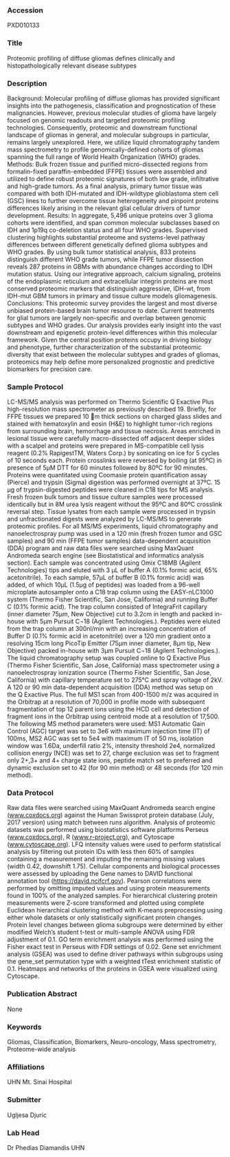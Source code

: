 ### Accession
PXD010133

### Title
Proteomic profiling of diffuse gliomas defines clinically and histopathologically relevant disease subtypes

### Description
Background: Molecular profiling of diffuse gliomas has provided significant insights into the pathogenesis, classification and prognostication of these malignancies. However, previous molecular studies of glioma have largely focused on genomic readouts and targeted proteomic profiling technologies. Consequently, proteomic and downstream functional landscape of gliomas in general, and molecular subgroups in particular, remains largely unexplored. Here, we utilize liquid chromatography tandem mass spectrometry to profile genomically-defined cohorts of gliomas spanning the full range of World Health Organization (WHO) grades.  Methods: Bulk frozen tissue and purified micro-dissected regions from formalin-fixed paraffin-embedded (FFPE) tissues were assembled and utilized to define robust proteomic signatures of both low grade, infiltrative and high-grade tumors. As a final analysis, primary tumor tissue was compared with both IDH-mutated and IDH-wildtype glioblastoma stem cell (GSC) lines to further overcome tissue heterogeneity and pinpoint proteins differences likely arising in the relevant glial cellular drivers of tumor development.  Results: In aggregate, 5,496 unique proteins over 3 glioma cohorts were identified, and span common molecular subclasses based on IDH and 1p19q co-deletion status and all four WHO grades. Supervised clustering highlights substantial proteome and systems-level pathway differences between different genetically defined glioma subtypes and WHO grades. By using bulk tumor statistical analysis, 833 proteins distinguish different WHO grade tumors, while FFPE tumor dissection reveals 287 proteins in GBMs with abundance changes according to IDH mutation status.  Using our integrative approach, calcium signaling, proteins of the endoplasmic reticulum and extracellular integrin proteins are most conserved proteomic markers that distinguish aggressive, IDH-wt, from IDH-mut GBM tumors in primary and tissue culture models gliomagenesis.  Conclusions: This proteomic survey provides the largest and most diverse unbiased protein-based brain tumor resource to date. Current treatments for glial tumors are largely non-specific and overlap between genomic subtypes and WHO grades. Our analysis provides early insight into the vast downstream and epigenetic protein-level differences within this molecular framework. Given the central position proteins occupy in driving biology and phenotype, further characterization of the substantial proteomic diversity that exist between the molecular subtypes and grades of gliomas, proteomics may help define more personalized prognostic and predictive biomarkers for precision care.   

### Sample Protocol
LC-MS/MS analysis was performed on Thermo Scientific Q Exactive Plus high-resolution mass spectrometer as previously described 19. Briefly, for FFPE tissues we prepared 10 m thick sections on charged glass slides and stained with hematoxylin and eosin (H&E) to highlight tumor-rich regions from surrounding brain, hemorrhage and tissue necrosis. Areas enriched in lesional tissue were carefully macro-dissected off adjacent deeper slides with a scalpel and proteins were prepared in MS-compatible cell lysis reagent (0.2% RapigestTM, Waters Corp.) by sonicating on ice for 5 cycles of 10 seconds each. Protein crosslinks were reversed by boiling (at 95ºC) in presence of 5µM DTT for 60 minutes followed by 80ºC for 90 minutes. Proteins were quantitated using Coomasie protein quantification assay (Pierce) and trypsin (Sigma) digestion was performed overnight at 37ºC. 15 μg of trypsin-digested peptides were cleaned in C18 tips for MS analysis. Fresh frozen bulk tumors and tissue culture samples were processed identically but in 8M urea lysis reagent without the 95ºC and 80ºC crosslink reversal step.   Tissue lysates from each sample were processed in trypsin and unfractionated digests were analyzed by LC-MS/MS to generate proteomic profiles. For all MS/MS experiments, liquid chromatography and nanoelectrospray pump was used in a 120 min (fresh frozen tumor and GSC samples) and 90 min (FFPE tumor samples) data-dependent acquisition (DDA) program and raw data files were searched using MaxQuant Andromeda search engine (see Biostatistical and informatics analysis section).  Each sample was concentrated using Omix C18MB (Agilent Technologies) tips and eluted with 3 µL of buffer A (0.1% formic acid, 65% acetonitrile).  To each sample, 57µL of buffer B (0.1% formic acid) was added, of which 10µL (1.5µg of peptides) was loaded from a 96-well microplate autosampler onto a C18 trap column using the EASY-nLC1000 system (Thermo Fisher Scientific, San Jose, California) and running Buffer C (0.1% formic acid).   The trap column consisted of IntegraFrit capillary (inner diameter 75µm, New Objective) cut to 3.2cm in length and packed in-house with 5µm Pursuit C¬18 (Agilent Technologies.).  Peptides were eluted from the trap column at 300nl/min with an increasing concentration of Buffer D (0.1% formic acid in acetonitrile) over a 120 min gradient onto a resolving 15cm long PicoTip Emitter (75µm inner diameter, 8µm tip, New Objective) packed in-house with 3µm Pursuit C¬18 (Agilent Technologies.).  The liquid chromatography setup was coupled online to Q Exactive Plus (Thermo Fisher Scientific, San Jose, California) mass spectrometer using a nanoelectrospray ionization source (Thermo Fisher Scientific, San Jose, California) with capillary temperature set to 275°C and spray voltage of 2kV.  A 120 or 90 min data-dependent acquisition (DDA) method was setup on the Q Exactive Plus.  The full MS1 scan from 400-1500 m/z was acquired in the Orbitrap at a resolution of 70,000 in profile mode with subsequent fragmentation of top 12 parent ions using the HCD cell and detection of fragment ions in the Orbitrap using centroid mode at a resolution of 17,500.  The following MS method parameters were used: MS1 Automatic Gain Control (AGC) target was set to 3e6 with maximum injection time (IT) of 100ms, MS2 AGC was set to 5e4 with maximum IT of 50 ms, isolation window was 1.6Da, underfill ratio 2%, intensity threshold 2e4, normalized collision energy (NCE) was set to 27, charge exclusion was set to fragment only 2+,3+ and 4+ charge state ions, peptide match set to preferred and dynamic exclusion set to 42 (for 90 min method) or 48 seconds (for 120 min method).

### Data Protocol
Raw data files were searched using MaxQuant Andromeda search engine (www.coxdocs.org) against the Human Swissprot protein database (July, 2017 version) using match between runs algorithm. Analysis of proteomic datasets was performed using biostatistics software platforms Perseus (www.coxdocs.org), R (www.r-project.org), and Cytoscape (www.cytoscape.org).  LFQ intensity values were used to perform statistical analysis by filtering out protein IDs with less then 60% of samples containing a measurement and imputing the remaining missing values (width 0.42, downshift 1.75).  Cellular components and biological processes were assessed by uploading the Gene names to DAVID functional annotation tool (https://david.ncifcrf.gov).  Pearson correlations were performed by omitting imputed values and using protein measurements found in 100% of the analyzed samples.  For hierarchical clustering protein measurements were Z-score transformed and plotted using complete Euclidean hierarchical clustering method with K-means preprocessing using either whole datasets or only statistically significant protein changes.  Protein level changes between glioma subgroups were determined by either modified Welch’s student t-test or multi-sample ANOVA using FDR adjustment of 0.1.  GO term enrichment analysis was performed using the Fisher exact test in Perseus with FDR settings of 0.02.  Gene set enrichment analysis (GSEA) was used to define driver pathways within subgroups using the gene_set permutation type with a weighted tTest enrichment statistic of 0.1.  Heatmaps and networks of the proteins in GSEA were visualized using Cytoscape.

### Publication Abstract
None

### Keywords
Gliomas, Classification, Biomarkers, Neuro-oncology, Mass spectrometry, Proteome-wide analysis

### Affiliations
UHN
Mt. Sinai Hospital

### Submitter
Ugljesa Djuric

### Lab Head
Dr Phedias Diamandis
UHN


